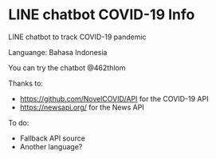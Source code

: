 # LINE chatbot COVID-19 Info

LINE chatbot to track COVID-19 pandemic

Languange: Bahasa Indonesia

You can try the chatbot @462thlom

Thanks to:
* https://github.com/NovelCOVID/API for the COVID-19 API
* https://newsapi.org/ for the News API

To do:
* Fallback API source
* Another language?
